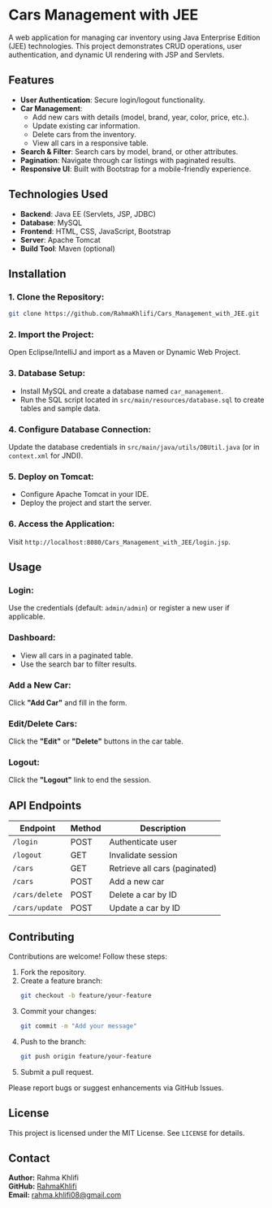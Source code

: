 # Cars Management with JEE

A web application for managing car inventory using Java Enterprise Edition (JEE) technologies. This project demonstrates CRUD operations, user authentication, and dynamic UI rendering with JSP and Servlets.


## Features

- **User Authentication**: Secure login/logout functionality.
- **Car Management**: 
  - Add new cars with details (model, brand, year, color, price, etc.).
  - Update existing car information.
  - Delete cars from the inventory.
  - View all cars in a responsive table.
- **Search & Filter**: Search cars by model, brand, or other attributes.
- **Pagination**: Navigate through car listings with paginated results.
- **Responsive UI**: Built with Bootstrap for a mobile-friendly experience.

## Technologies Used

- **Backend**: Java EE (Servlets, JSP, JDBC)
- **Database**: MySQL
- **Frontend**: HTML, CSS, JavaScript, Bootstrap
- **Server**: Apache Tomcat
- **Build Tool**: Maven (optional)

## Installation

### 1. Clone the Repository:
```bash
git clone https://github.com/RahmaKhlifi/Cars_Management_with_JEE.git
```

### 2. Import the Project:
Open Eclipse/IntelliJ and import as a Maven or Dynamic Web Project.

### 3. Database Setup:
- Install MySQL and create a database named `car_management`.
- Run the SQL script located in `src/main/resources/database.sql` to create tables and sample data.

### 4. Configure Database Connection:
Update the database credentials in `src/main/java/utils/DBUtil.java` (or in `context.xml` for JNDI).

### 5. Deploy on Tomcat:
- Configure Apache Tomcat in your IDE.
- Deploy the project and start the server.

### 6. Access the Application:
Visit `http://localhost:8080/Cars_Management_with_JEE/login.jsp`.

## Usage

### Login:
Use the credentials (default: `admin/admin`) or register a new user if applicable.

### Dashboard:
- View all cars in a paginated table.
- Use the search bar to filter results.

### Add a New Car:
Click **"Add Car"** and fill in the form.

### Edit/Delete Cars:
Click the **"Edit"** or **"Delete"** buttons in the car table.

### Logout:
Click the **"Logout"** link to end the session.

## API Endpoints

| Endpoint        | Method | Description                  |
|----------------|--------|------------------------------|
| `/login`       | POST   | Authenticate user            |
| `/logout`      | GET    | Invalidate session           |
| `/cars`        | GET    | Retrieve all cars (paginated)|
| `/cars`        | POST   | Add a new car                |
| `/cars/delete` | POST   | Delete a car by ID           |
| `/cars/update` | POST   | Update a car by ID           |

## Contributing

Contributions are welcome! Follow these steps:

1. Fork the repository.
2. Create a feature branch:
   ```bash
   git checkout -b feature/your-feature
   ```
3. Commit your changes:
   ```bash
   git commit -m "Add your message"
   ```
4. Push to the branch:
   ```bash
   git push origin feature/your-feature
   ```
5. Submit a pull request.

Please report bugs or suggest enhancements via GitHub Issues.

## License

This project is licensed under the MIT License. See `LICENSE` for details.

## Contact

**Author:** Rahma Khlifi  
**GitHub:** [RahmaKhlifi](https://github.com/RahmaKhlifi)  
**Email:** rahma.khlifi08@gmail.com <!-- Add your email if desired -->
